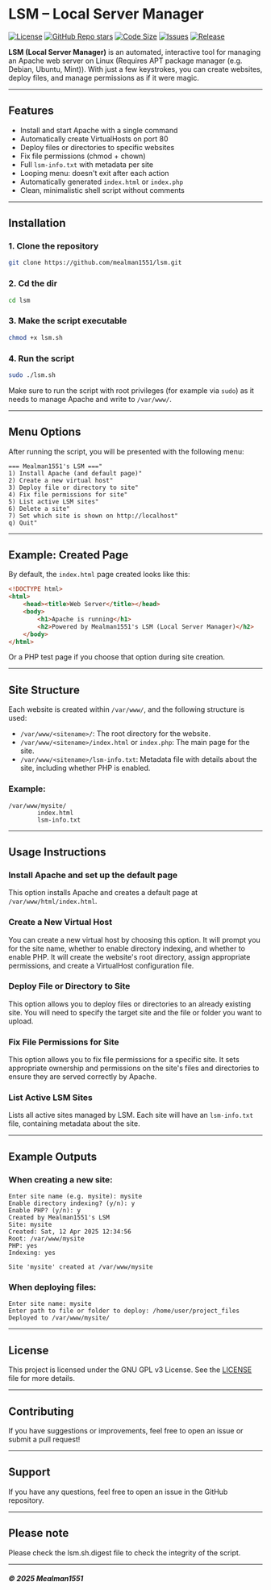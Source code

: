 # LSM – Local Server Manager

[![License](https://img.shields.io/github/license/mealman1551/lsm)](LICENSE)
[![GitHub Repo stars](https://img.shields.io/github/stars/mealman1551/lsm?style=social)](https://github.com/mealman1551/lsm/stargazers)
[![Code Size](https://img.shields.io/github/languages/code-size/mealman1551/lsm)](https://github.com/mealman1551/lsm)
[![Issues](https://img.shields.io/github/issues/mealman1551/lsm)](https://github.com/mealman1551/lsm/issues)
[![Release](https://img.shields.io/github/v/release/mealman1551/lsm?include_prereleases)](https://github.com/mealman1551/lsm/releases)

**LSM (Local Server Manager)** is an automated, interactive tool for managing an Apache web server on Linux (Requires APT package manager (e.g. Debian, Ubuntu, Mint)). With just a few keystrokes, you can create websites, deploy files, and manage permissions as if it were magic.

---

## Features

- Install and start Apache with a single command
- Automatically create VirtualHosts on port 80
- Deploy files or directories to specific websites
- Fix file permissions (chmod + chown)
- Full `lsm-info.txt` with metadata per site
- Looping menu: doesn't exit after each action
- Automatically generated `index.html` or `index.php`
- Clean, minimalistic shell script without comments

---

## Installation

### 1. Clone the repository
```bash
git clone https://github.com/mealman1551/lsm.git
```
### 2. Cd the dir
```bash
cd lsm
```
### 3. Make the script executable
```bash
chmod +x lsm.sh
```
### 4. Run the script
```bash
sudo ./lsm.sh
```

Make sure to run the script with root privileges (for example via `sudo`) as it needs to manage Apache and write to `/var/www/`.

---

## Menu Options

After running the script, you will be presented with the following menu:

```
=== Mealman1551's LSM ==="
1) Install Apache (and default page)"
2) Create a new virtual host"
3) Deploy file or directory to site"
4) Fix file permissions for site"
5) List active LSM sites"
6) Delete a site"
7) Set which site is shown on http://localhost"
q) Quit" 

```

---

## Example: Created Page

By default, the `index.html` page created looks like this:

```html
<!DOCTYPE html>
<html>
    <head><title>Web Server</title></head>
    <body>
        <h1>Apache is running</h1>
        <h2>Powered by Mealman1551's LSM (Local Server Manager)</h2>
    </body>
</html>
```

Or a PHP test page if you choose that option during site creation.

---

## Site Structure

Each website is created within `/var/www/`, and the following structure is used:

- `/var/www/<sitename>/`: The root directory for the website.
- `/var/www/<sitename>/index.html` or `index.php`: The main page for the site.
- `/var/www/<sitename>/lsm-info.txt`: Metadata file with details about the site, including whether PHP is enabled.

### Example:

```
/var/www/mysite/
        index.html
        lsm-info.txt
```

---

## Usage Instructions

### Install Apache and set up the default page

This option installs Apache and creates a default page at `/var/www/html/index.html`.

### Create a New Virtual Host

You can create a new virtual host by choosing this option. It will prompt you for the site name, whether to enable directory indexing, and whether to enable PHP. It will create the website's root directory, assign appropriate permissions, and create a VirtualHost configuration file.

### Deploy File or Directory to Site

This option allows you to deploy files or directories to an already existing site. You will need to specify the target site and the file or folder you want to upload.

### Fix File Permissions for Site

This option allows you to fix file permissions for a specific site. It sets appropriate ownership and permissions on the site's files and directories to ensure they are served correctly by Apache.

### List Active LSM Sites

Lists all active sites managed by LSM. Each site will have an `lsm-info.txt` file, containing metadata about the site.

---

## Example Outputs

### When creating a new site:

```
Enter site name (e.g. mysite): mysite
Enable directory indexing? (y/n): y
Enable PHP? (y/n): y
Created by Mealman1551's LSM
Site: mysite
Created: Sat, 12 Apr 2025 12:34:56
Root: /var/www/mysite
PHP: yes
Indexing: yes
```

```
Site 'mysite' created at /var/www/mysite
```

### When deploying files:

```
Enter site name: mysite
Enter path to file or folder to deploy: /home/user/project_files
Deployed to /var/www/mysite/
```

---

## License

This project is licensed under the GNU GPL v3 License. See the [LICENSE](LICENSE) file for more details.

---

## Contributing

If you have suggestions or improvements, feel free to open an issue or submit a pull request!

---

## Support

If you have any questions, feel free to open an issue in the GitHub repository.

---

## Please note

Please check the lsm.sh.digest file to check the integrity of the script.

---

##### &copy; 2025 Mealman1551
